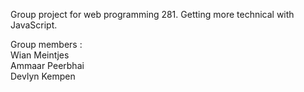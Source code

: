 Group project for web programming 281. Getting more technical with JavaScript.

Group members :   
Wian Meintjes  
Ammaar Peerbhai  
Devlyn Kempen
